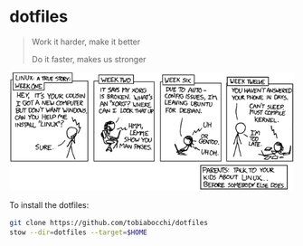 # dotfiles

> Work it harder, make it better
>
> Do it faster, makes us stronger

<picture>
  <source media="(prefers-color-scheme: dark)" srcset="img/cautionary_dark.png">
  <source media="(prefers-color-scheme: light)" srcset="img/cautionary.png">
  <img alt="Work it harder, make it better. Do it faster, makes us stronger." src="img/cautionary.png">
</picture>

To install the dotfiles:

```sh
git clone https://github.com/tobiabocchi/dotfiles
stow --dir=dotfiles --target=$HOME
```
